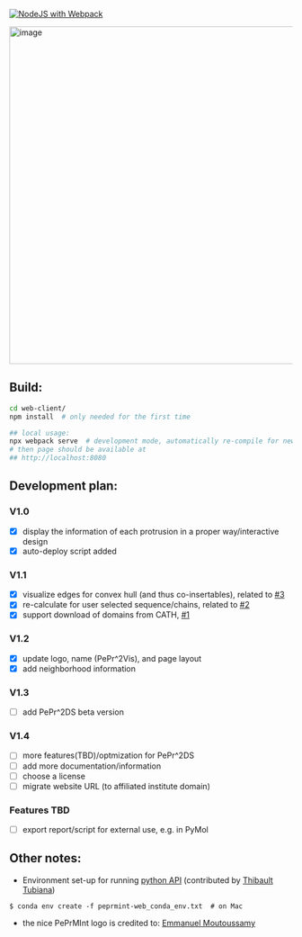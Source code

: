 [![NodeJS with Webpack](https://github.com/reuter-group/peprmint-web/actions/workflows/webpack.yml/badge.svg)](https://github.com/reuter-group/peprmint-web/actions/workflows/webpack.yml)


[<img width="600" alt="image" src="https://user-images.githubusercontent.com/5687628/124143879-c5df7f00-da8b-11eb-9add-2c3f20337dfa.png">](https://reuter-group.github.io/peprmint)


## Build:
```bash
cd web-client/ 
npm install  # only needed for the first time

## local usage: 
npx webpack serve  # development mode, automatically re-compile for new file changes
# then page should be available at 
## http://localhost:8080
```

## Development plan:
### V1.0
- [x] display the information of each protrusion in a proper way/interactive design
- [x] auto-deploy script added

### V1.1
 - [x] visualize edges for convex hull (and thus co-insertables), related to [#3](/../../issues/3)
 - [x] re-calculate for user selected sequence/chains, related to [#2](/../../issues/2)
 - [x] support download of domains from CATH, [#1](/../../issues/1)
 
### V1.2
- [x] update logo, name (PePr^2Vis), and page layout
- [x] add neighborhood information

### V1.3
- [ ] add PePr^2DS beta version

### V1.4
- [ ] more features(TBD)/optmization for PePr^2DS 
- [ ] add more documentation/information
- [ ] choose a license
- [ ] migrate website URL (to affiliated institute domain) 

### Features TBD
- [ ] export report/script for external use, e.g. in PyMol


## Other notes:

- Environment set-up for running [python API](https://github.com/reuter-group/peprmint-web/blob/main/protrusion_for_dandan.py) (contributed by [Thibault Tubiana](https://github.com/tubiana))
```
$ conda env create -f peprmint-web_conda_env.txt  # on Mac
```

- the nice PePrMInt logo is credited to: [Emmanuel Moutoussamy](https://www.uib.no/en/persons/Emmanuel.Edouard.Moutoussamy)
